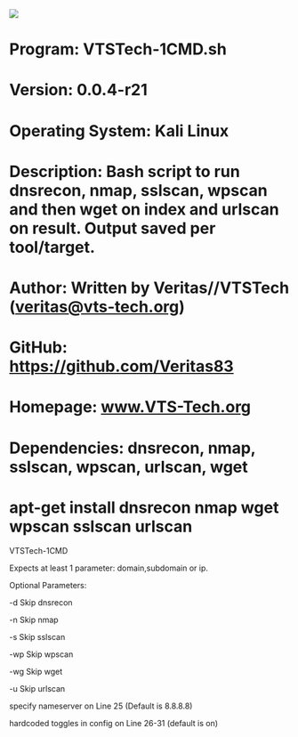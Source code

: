 <img src="https://i.gyazo.com/33ad02712c019753f7a0ee7e08979086.png">

# Program: VTSTech-1CMD.sh
# Version: 0.0.4-r21
# Operating System: Kali Linux
# Description: Bash script to run dnsrecon, nmap, sslscan, wpscan and then wget on index and urlscan on result. Output saved per tool/target.
# Author: Written by Veritas//VTSTech (veritas@vts-tech.org)
# GitHub: https://github.com/Veritas83
# Homepage: www.VTS-Tech.org
# Dependencies: dnsrecon, nmap, sslscan, wpscan, urlscan, wget
# apt-get install dnsrecon nmap wget wpscan sslscan urlscan

VTSTech-1CMD

Expects at least 1 parameter: domain,subdomain or ip.

Optional Parameters:


-d Skip dnsrecon

-n Skip nmap

-s Skip sslscan

-wp Skip wpscan

-wg Skip wget

-u Skip urlscan


specify nameserver on Line 25 (Default is 8.8.8.8)

hardcoded toggles in config on Line 26-31 (default is on)
